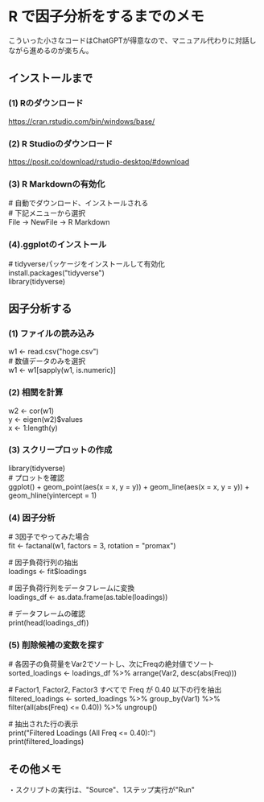 # R で因子分析をするまでのメモ
こういった小さなコードはChatGPTが得意なので、マニュアル代わりに対話しながら進めるのが楽ちん。

## インストールまで

### (1) Rのダウンロード  
https://cran.rstudio.com/bin/windows/base/
  
### (2) R Studioのダウンロード  
https://posit.co/download/rstudio-desktop/#download
  
### (3) R Markdownの有効化  
\# 自動でダウンロード、インストールされる  
\# 下記メニューから選択  
File -> NewFile -> R Markdown
  
### (4).ggplotのインストール  
\# tidyverseパッケージをインストールして有効化  
install.packages("tidyverse")  
library(tidyverse)  
  
## 因子分析する
  
### (1) ファイルの読み込み  
w1 <- read.csv("hoge.csv")  
\# 数値データのみを選択  
w1 <- w1[sapply(w1, is.numeric)]  
  
### (2) 相関を計算  
w2 <- cor(w1)  
y <- eigen(w2)$values  
x <- 1:length(y)  
  
### (3) スクリープロットの作成  
library(tidyverse)  
\# プロットを確認  
ggplot() + geom_point(aes(x = x, y = y)) + geom_line(aes(x = x, y = y)) + geom_hline(yintercept = 1)  
  
### (4) 因子分析  
\# 3因子でやってみた場合  
fit <- factanal(w1, factors = 3, rotation = "promax")  
  
\# 因子負荷行列の抽出  
loadings <- fit$loadings  
  
\# 因子負荷行列をデータフレームに変換  
loadings_df <- as.data.frame(as.table(loadings))  
  
\# データフレームの確認  
print(head(loadings_df))  
  
### (5) 削除候補の変数を探す  
  
\# 各因子の負荷量をVar2でソートし、次にFreqの絶対値でソート  
sorted_loadings <- loadings_df %>% arrange(Var2, desc(abs(Freq)))  
  
\# Factor1, Factor2, Factor3 すべてで Freq が 0.40 以下の行を抽出  
filtered_loadings <- sorted_loadings %>% group_by(Var1) %>% filter(all(abs(Freq) <= 0.40)) %>% ungroup()  
  
\# 抽出された行の表示  
print("Filtered Loadings (All Freq <= 0.40):")  
print(filtered_loadings)  

## その他メモ
・スクリプトの実行は、"Source"、1ステップ実行が"Run"
